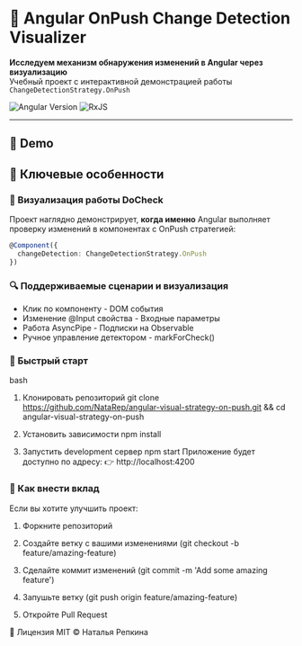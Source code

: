 # 🚀 Angular OnPush Change Detection Visualizer

**Исследуем механизм обнаружения изменений в Angular через визуализацию**  
Учебный проект с интерактивной демонстрацией работы `ChangeDetectionStrategy.OnPush`

![Angular Version](https://img.shields.io/badge/Angular-18-%23DD0031)
![RxJS](https://img.shields.io/badge/RxJS-7.8.0-%23B7178C)

---


## 🌟 Demo

## 🌟 Ключевые особенности

### 🎯 Визуализация работы DoCheck
Проект наглядно демонстрирует, **когда именно** Angular выполняет проверку изменений в компонентах с OnPush стратегией:

```typescript
@Component({
  changeDetection: ChangeDetectionStrategy.OnPush
})
```
### 🔍 Поддерживаемые сценарии и визуализация
- Клик по компоненту	          - DOM события
- Изменение @Input свойства	    - Входные параметры
- Работа AsyncPipe	            - Подписки на Observable
- Ручное управление детектором	-	markForCheck()

### 🚀 Быстрый старт
bash
1. Клонировать репозиторий
git clone https://github.com/NataRep/angular-visual-strategy-on-push.git && cd angular-visual-strategy-on-push

2. Установить зависимости
npm install

3. Запустить development сервер
npm start
Приложение будет доступно по адресу:
👉 http://localhost:4200

### 🤝 Как внести вклад
Если вы хотите улучшить проект:

1. Форкните репозиторий

2. Создайте ветку с вашими изменениями (git checkout -b feature/amazing-feature)

3. Сделайте коммит изменений (git commit -m 'Add some amazing feature')

4. Запушьте ветку (git push origin feature/amazing-feature)

5. Откройте Pull Request

📄 Лицензия
MIT © Наталья Репкина